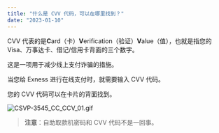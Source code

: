 ```yaml
---
title: "什么是 CVV 代码，可以在哪里找到？"
date: "2023-01-10"
---
```


CVV 代表的是**C**ard（卡）**V**erification（验证）**V**alue（值），也就是指您的 Visa、万事达卡、借记/信用卡背面的三个数字。

这是一项用于减少线上支付诈骗的措施。

当您给 Exness 进行在线支付时，就需要输入 CVV 代码。

您的 CVV 代码可以在卡片的背面找到。

![CSVP-3545_CC_CCV_01.gif](https://cdn.jsdelivr.net/gh/jarlin8/OSS@main/exhelp/CSVP-3545_CC_CCV_01.gif)

> **注意**：自助取款机密码和 CVV 代码不是一回事。
